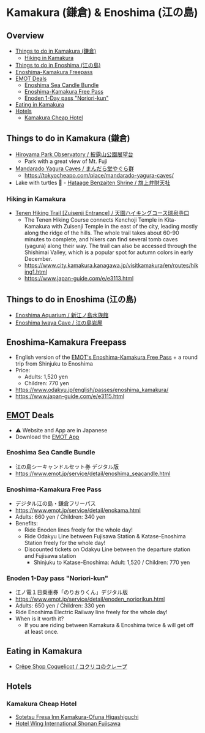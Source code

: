 # Kamakura (鎌倉) & Enoshima (江の島)


## Overview<!-- omit in toc -->
<!-- markdownlint-disable MD007 -->
* [Things to do in Kamakura (鎌倉)](#things-to-do-in-kamakura-鎌倉)
  * [Hiking in Kamakura](#hiking-in-kamakura)
* [Things to do in Enoshima (江の島)](#things-to-do-in-enoshima-江の島)
* [Enoshima-Kamakura Freepass](#enoshima-kamakura-freepass)
* [EMOT Deals](#emot-deals)
  * [Enoshima Sea Candle Bundle](#enoshima-sea-candle-bundle)
  * [Enoshima-Kamakura Free Pass](#enoshima-kamakura-free-pass)
  * [Enoden 1-Day pass "Noriori-kun"](#enoden-1-day-pass-noriori-kun)
* [Eating in Kamakura](#eating-in-kamakura)
* [Hotels](#hotels)
  * [Kamakura Cheap Hotel](#kamakura-cheap-hotel)
<!-- markdownlint-enable MD007 -->

## Things to do in Kamakura (鎌倉)

* [Hiroyama Park Observatory / 披露山公園展望台](https://goo.gl/maps/8H7DRgU1XLwGMQQ39)
  * Park with a great view of Mt. Fuji
* [Mandarado Yagura Caves / まんだら堂やぐら群](https://goo.gl/maps/H1qwEbFz1GT23FPB8)
  * <https://tokyocheapo.com/place/mandarado-yagura-caves/>
* Lake with turtles 🐢 - [Hataage Benzaiten Shrine / 旗上弁財天社](https://goo.gl/maps/Bj3AxLGrjvZh7bcs9)


### Hiking in Kamakura

* [Tenen Hiking Trail [Zuisenji Entrance] / 天園ハイキングコース瑞泉寺口](https://goo.gl/maps/PHS4gdUpuBFVdBTB7)
  * The Tenen Hiking Course connects Kenchoji Temple in Kita-Kamakura with Zuisenji Temple in the east of the city, leading mostly along the ridge of the hills. The whole trail takes about 60-90 minutes to complete, and hikers can find several tomb caves (yagura) along their way. The trail can also be accessed through the Shishimai Valley, which is a popular spot for autumn colors in early December.
  * <https://www.city.kamakura.kanagawa.jp/visitkamakura/en/routes/hiking1.html>
  * <https://www.japan-guide.com/e/e3113.html>


## Things to do in Enoshima (江の島)

* [Enoshima Aquarium / 新江ノ島水族館](https://g.page/enosui_com?share)
* [Enoshima Iwaya Cave / 江の島岩屋](https://goo.gl/maps/XSMQV2NHTzd1PeaDA)


## Enoshima-Kamakura Freepass

* English version of the [EMOT's Enoshima-Kamakura Free Pass](#enoshima-kamakura-free-pass) + a round trip from Shinjuku to Enoshima
* Price:
  * Adults: 1,520 yen
  * Children: 770 yen
* <https://www.odakyu.jp/english/passes/enoshima_kamakura/>
* <https://www.japan-guide.com/e/e3115.html>


## [EMOT](https://www.emot.jp/) Deals

* ⚠️ Website and App are in Japanese
* Download the [EMOT App](https://www.emot.jp)


### Enoshima Sea Candle Bundle

* 江の島シーキャンドルセット券 デジタル版
* <https://www.emot.jp/service/detail/enoshima_seacandle.html>


### Enoshima-Kamakura Free Pass

* デジタル江の島・鎌倉フリーパス
* <https://www.emot.jp/service/detail/enokama.html>
* Adults: 660 yen / Children: 340 yen
* Benefits:
  * Ride Enoden lines freely for the whole day!
  * Ride Odakyu Line between Fujisawa Station & Katase-Enoshima Station freely for the whole day!
  * Discounted tickets on Odakyu Line between the departure station and Fujisawa station
    * Shinjuku to Katase-Enoshima: Adult: 1,520 / Children: 770 yen


### Enoden 1-Day pass "Noriori-kun"

* 江ノ電１日乗車券「のりおりくん」デジタル版
* <https://www.emot.jp/service/detail/enoden_noriorikun.html>
* Adults: 650 yen / Children: 330 yen
* Ride Enoshima Electric Railway line freely for the whole day!
* When is it worth it?
  * If you are riding between Kamakura & Enoshima twice & will get off at least once.


## Eating in Kamakura

* [Crêpe Shop Coquelicot / コクリコのクレープ](https://goo.gl/maps/AbB9qYBCnLu42sLM8)


## Hotels


### Kamakura Cheap Hotel

* [Sotetsu Fresa Inn Kamakura-Ofuna Higashiguchi](http://www.booking.com/Share-DTHGk5)
* [Hotel Wing International Shonan Fujisawa](http://www.booking.com/Share-HlgbVw)
